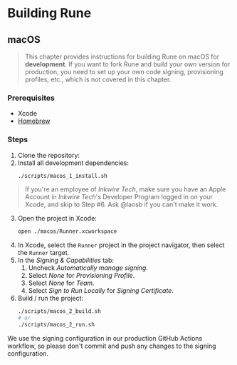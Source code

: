 # Building Rune

## macOS

> This chapter provides instructions for building Rune on macOS for **development**. If you want to fork Rune and build your own version for production, you need to set up your own code signing, provisioning profiles, etc., which is not covered in this chapter.

### Prerequisites

- Xcode
- [Homebrew](https://brew.sh)

### Steps

1. Clone the repository:
2. Install all development dependencies:
   ```sh
   ./scripts/macos_1_install.sh
   ```

> If you're an employee of *Inkwire Tech*, make sure you have an Apple Account in *Inkwire Tech*'s Developer Program logged in on your Xcode, and skip to Step #6. Ask @laosb if you can't make it work.

3. Open the project in Xcode:
   ```sh
   open ./macos/Runner.xcworkspace
   ```
4. In Xcode, select the `Runner` project in the project navigator, then select the `Runner` target.
5. In the *Signing & Capabilities* tab:
    1. Uncheck *Automatically manage signing*.
    2. Select *None* for *Provisioning Profile*.
    3. Select *None* for *Team*.
    4. Select *Sign to Run Locally* for *Signing Certificate*.
6. Build / run the project:
    ```sh
    ./scripts/macos_2_build.sh
    # or
    ./scripts/macos_2_run.sh
    ```

We use the signing configuration in our production GitHub Actions workflow, so please don't commit and push any changes to the signing configuration.
